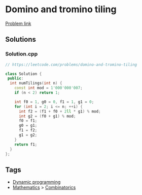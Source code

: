 # Domino and tromino tiling

[Problem link](https://leetcode.com/problems/domino-and-tromino-tiling)

## Solutions


### Solution.cpp
```cpp
// https://leetcode.com/problems/domino-and-tromino-tiling

class Solution {
 public:
  int numTilings(int n) {
    const int mod = 1'000'000'007;
    if (n < 2) return 1;

    int f0 = 1, g0 = 0, f1 = 1, g1 = 0;
    for (int i = 2; i <= n; ++i) {
      int f2 = (f1 + f0 + 2ll * g1) % mod;
      int g2 = (f0 + g1) % mod;
      f0 = f1;
      g0 = g1;
      f1 = f2;
      g1 = g2;
    }
    return f1;
  }
};
```
## Tags

* [Dynamic programming](/Collections/dynamic-programming.md#dynamic-programming)
* [Mathematics](/Collections/mathematics.md#mathematics) > [Combinatorics](/Collections/mathematics.md#combinatorics)
